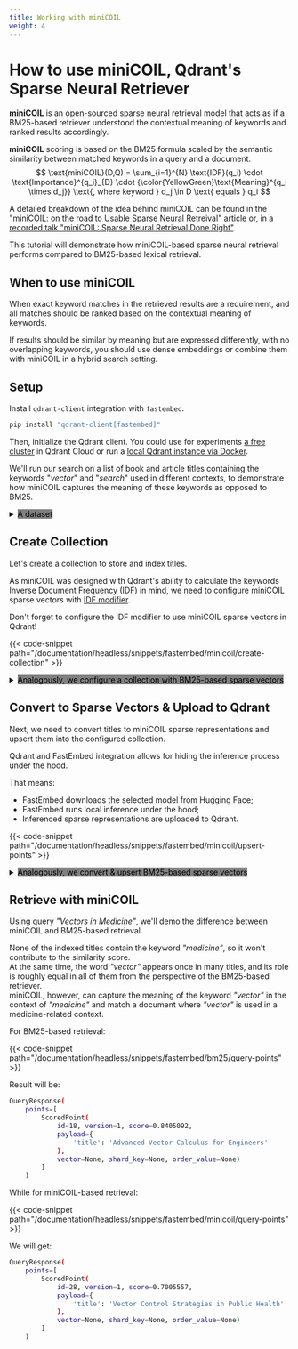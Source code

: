 ```yaml
---
title: Working with miniCOIL
weight: 4
---
```


# How to use miniCOIL, Qdrant's Sparse Neural Retriever

**miniCOIL** is an open-sourced sparse neural retrieval model that acts as if a BM25-based retriever understood the contextual meaning of keywords and ranked results accordingly.

**miniCOIL** scoring is based on the BM25 formula scaled by the semantic similarity between matched keywords in a query and a document.
$$ 
\text{miniCOIL}(D,Q) = \sum_{i=1}^{N} \text{IDF}(q_i) \cdot \text{Importance}^{q_i}_{D} \cdot {\color{YellowGreen}\text{Meaning}^{q_i \times d_j}} \text{, where keyword } d_j \in D \text{ equals } q_i
$$

A detailed breakdown of the idea behind miniCOIL can be found in the 
["miniCOIL: on the road to Usable Sparse Neural Retreival" article](https://qdrant.tech/articles/minicoil/) or, in a [recorded talk "miniCOIL: Sparse Neural Retrieval Done Right"](https://youtu.be/f1sBJMSgBXA?si=G3C5--UVRKAW5WJ0).

This tutorial will demonstrate how miniCOIL-based sparse neural retrieval performs compared to BM25-based lexical retrieval.

## When to use miniCOIL

When exact keyword matches in the retrieved results are a requirement, and all matches should be ranked based on the contextual meaning of keywords.

If results should be similar by meaning but are expressed differently, with no overlapping keywords, you should use dense embeddings or combine them with miniCOIL in a hybrid search setting.

## Setup

Install `qdrant-client` integration with `fastembed`.

```python
pip install "qdrant-client[fastembed]"
```

Then, initialize the Qdrant client. You could use for experiments [a free cluster](https://qdrant.tech/documentation/cloud-quickstart/#authenticate-via-sdks) in Qdrant Cloud or run a [local Qdrant instance via Docker](https://qdrant.tech/documentation/quickstart/#initialize-the-client).

We'll run our search on a list of book and article titles containing the keywords "*vector*" and "*search*" used in different contexts, to demonstrate how miniCOIL captures the meaning of these keywords as opposed to BM25.

<details>
<summary> <span style="background-color: gray; color: black;"> A dataset </span> </summary>

```python
documents = [
    "Vector Graphics in Modern Web Design",
    "The Art of Search and Self-Discovery",
    "Efficient Vector Search Algorithms for Large Datasets",
    "Searching the Soul: A Journey Through Mindfulness",
    "Vector-Based Animations for User Interface Design",
    "Search Engines: A Technical and Social Overview",
    "The Rise of Vector Databases in AI Systems",
    "Search Patterns in Human Behavior",
    "Vector Illustrations: A Guide for Creatives",
    "Search and Rescue: Technologies in Emergency Response",
    "Vectors in Physics: From Arrows to Equations",
    "Searching for Lost Time in the Digital Age",
    "Vector Spaces and Linear Transformations",
    "The Endless Search for Truth in Philosophy",
    "3D Modeling with Vectors in Blender",
    "Search Optimization Strategies for E-commerce",
    "Vector Drawing Techniques with Open-Source Tools",
    "In Search of Meaning: A Psychological Perspective",
    "Advanced Vector Calculus for Engineers",
    "Search Interfaces: UX Principles and Case Studies",
    "The Use of Vector Fields in Meteorology",
    "Search and Destroy: Cybersecurity in the 21st Century",
    "From Bitmap to Vector: A Designer’s Guide",
    "Search Engines and the Democratization of Knowledge",
    "Vector Geometry in Game Development",
    "The Human Search for Connection in a Digital World",
    "AI-Powered Vector Search in Recommendation Systems",
    "Searchable Archives: The History of Digital Retrieval",
    "Vector Control Strategies in Public Health",
    "The Search for Extraterrestrial Intelligence"
]
```
</details>

## Create Collection
Let's create a collection to store and index titles.

As miniCOIL was designed with Qdrant's ability to calculate the keywords Inverse Document Frequency (IDF) in mind, we need to configure miniCOIL sparse vectors with [IDF modifier](https://qdrant.tech/documentation/concepts/indexing/#idf-modifier).

<aside role="status">
Don't forget to configure the IDF modifier to use miniCOIL sparse vectors in Qdrant!
</aside>

{{< code-snippet path="/documentation/headless/snippets/fastembed/minicoil/create-collection" >}}

<details>
<summary> <span style="background-color: gray; color: black;"> Analogously, we configure a collection with BM25-based sparse vectors </span> </summary>

{{< code-snippet path="/documentation/headless/snippets/fastembed/bm25/create-collection" >}}

</details>

## Convert to Sparse Vectors & Upload to Qdrant

Next, we need to convert titles to miniCOIL sparse representations and upsert them into the configured collection.

Qdrant and FastEmbed integration allows for hiding the inference process under the hood. 

That means:

- FastEmbed downloads the selected model from Hugging Face;
- FastEmbed runs local inference under the hood;
- Inferenced sparse representations are uploaded to Qdrant.

{{< code-snippet path="/documentation/headless/snippets/fastembed/minicoil/upsert-points" >}}

<details>
<summary> <span style="background-color: gray; color: black;"> Analogously, we convert & upsert BM25-based sparse vectors </span> </summary>

{{< code-snippet path="/documentation/headless/snippets/fastembed/bm25/upsert-points" >}}

</details>

## Retrieve with miniCOIL
Using query *"Vectors in Medicine"*, we'll demo the difference between miniCOIL and BM25-based retrieval.

None of the indexed titles contain the keyword *"medicine"*, so it won't contribute to the similarity score.  
At the same time, the word *"vector"* appears once in many titles, and its role is roughly equal in all of them from the perspective of the BM25-based retriever.  
miniCOIL, however, can capture the meaning of the keyword *"vector"* in the context of *"medicine"* and match a document where *"vector"* is used in a medicine-related context.

For BM25-based retrieval:

{{< code-snippet path="/documentation/headless/snippets/fastembed/bm25/query-points" >}}

Result will be:

```bash
QueryResponse(
    points=[
        ScoredPoint(
            id=18, version=1, score=0.8405092, 
            payload={
                'title': 'Advanced Vector Calculus for Engineers'
            }, 
            vector=None, shard_key=None, order_value=None)
        ]
    )
```

While for miniCOIL-based retrieval:

{{< code-snippet path="/documentation/headless/snippets/fastembed/minicoil/query-points" >}}

We will get:

```bash
QueryResponse(
    points=[
        ScoredPoint(
            id=28, version=1, score=0.7005557, 
            payload={
                'title': 'Vector Control Strategies in Public Health'
            }, 
            vector=None, shard_key=None, order_value=None)
        ]
    )
```


